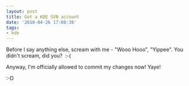 ```yaml
---
layout: post
title: Got a KDE SVN account
date: '2010-04-26 17:08:36'
tags:
- kde
---
```


Before I say anything else, scream with me - "Wooo Hooo", "Yippee". You didn't scream, did you?  :-(

Anyway, I'm officially allowed to commit my changes now! Yaye!

:-D
